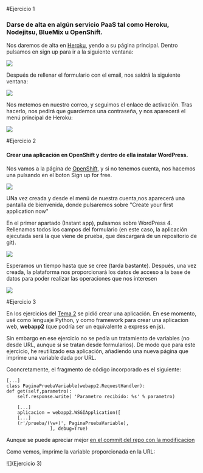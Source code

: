 #Ejercicio 1
### Darse de alta en algún servicio PaaS tal como Heroku, Nodejitsu, BlueMix u OpenShift.

Nos daremos de alta en [Heroku](https://www.heroku.com), yendo a su página principal. Dentro pulsamos en sign up para ir a la siguiente ventana:

![](REGISTRO_HEROKU_1.png)

Después de rellenar el formulario con el email, nos saldrá la siguiente ventana:

![](REGISTRO_HEROKU_2.png)

Nos metemos en nuestro correo, y seguimos el enlace de activación. Tras hacerlo, nos pedirá que guardemos una contraseña, y nos aparecerá el menú principal de Heroku:

![](REGISTRO_HEROKU_3.png)

#Ejercicio 2

#### Crear una aplicación en OpenShift y dentro de ella instalar WordPress.

Nos vamos a la página de [OpenShift](https://www.openshift.com/), y si no tenemos cuenta, nos hacemos una pulsando en el boton Sign up for free.

![](Ej3_1.png)

UNa vez creada y desde el menú de nuestra cuenta,nos aparecerá una pantalla de bienvenida, donde pulsaremos sobre "Create your first application now"

En el primer apartado (Instant app), pulsamos sobre WordPress 4. Rellenamos todos los campos del formulario (en este caso, la aplicación ejecutada será la que viene de prueba, que descargará de un repositorio de git).

![](ejercicio2)

Esperamos un tiempo hasta que se cree (tarda bastante). Después, una vez creada, la plataforma nos proporcionará los datos de acceso a la base de datos para poder realizar las operaciones que nos interesen

![](ejercicio2_1)


#Ejercicio 3

En los ejercicios del [Tema 2](https://github.com/JJ/IV-2015-16/blob/master/ejercicios/JoseAntonioGonzalez/Tema2.md) se pidió crear una aplicación. En ese momento, usé como lenguaje Python, y como framework para crear una aplicacion web, **webapp2** (que podría ser un equivalente a express en js). 

Sin embargo en ese ejercicio no se pedía un tratamiento de variables (no desde URL, aunque si se tratan desde formularios). De modo que para este ejercicio, he reutilizado esa aplicación, añadiendo una nueva página que imprime una variable dada por URL.

Cooncretamente, el fragmento de código incorporado es el siguiente:

	[...]
    class PaginaPruebaVariable(webapp2.RequestHandler):
    def get(self,parametro):
        self.response.write( 'Parametro recibido: %s' % parametro)
        
        [...]
        aplicacion = webapp2.WSGIApplication([
        [...]
        (r'/prueba/(\w+)', PaginaPruebaVariable),
					], debug=True)
        
        
Aunque se puede apreciar mejor [en el commit del repo con la modificacion](https://github.com/JA-Gonz/appEjercicioIV/commit/d1f0b16f1d345d7ebb1421e976358996939d59c9)

Como vemos, imprime la variable proporcionada en la URL:

![](Ejercicio 3)
    
